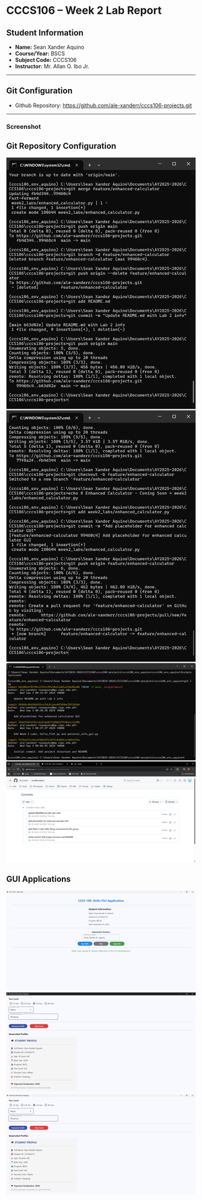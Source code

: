 # CCCS106 – Week 2 Lab Report

## Student Information
- **Name:** Sean Xander Aquino  
- **Course/Year:** BSCS  
- **Subject Code:** CCCS106  
- **Instructor:** Mr. Allan O. Ibo Jr.

---

## Git Configuration
- Github Repository: https://github.com/ale-xanderr/cccs106-projects.git 

---

### Screenshot
## Git Repository Configuration

![Git](./lab2_screenshots/Screenshot%202025-09-03%20003417.png)
![Git1](./lab2_screenshots/Screenshot%202025-09-03%20003034.png)
![Git Log](./lab2_screenshots/Screenshot%202025-09-03%20081512.png)
![Git commit history](./lab2_screenshots/Screenshot%202025-09-03%20081813.png)

## GUI Applications
![Hello Flet](./lab2_screenshots/Screenshot%202025-09-03%20082334.png)
![Personal GUI](./lab2_screenshots/Screenshot%202025-09-03%20003840.png)
![Generated Profile](./lab2_screenshots/Screenshot%202025-09-03%20082619.png)
